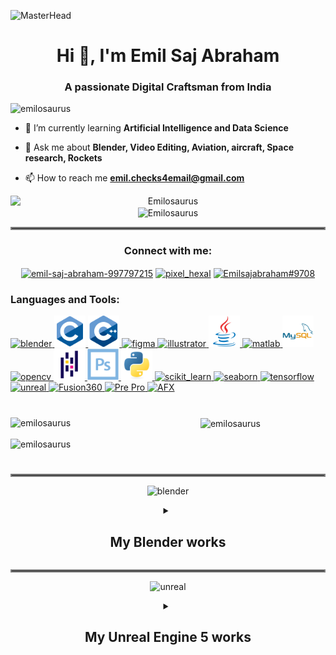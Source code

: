 ![MasterHead](https://user-images.githubusercontent.com/58959408/232639433-cb0aea21-66f0-4508-a771-85e2089c5a87.gif)
<h1 align="center">Hi 👋, I'm Emil Saj Abraham</h1>
<h3 align="center">A passionate Digital Craftsman from India</h3>


<p align="left"> <img src="https://komarev.com/ghpvc/?username=emilosaurus&label=Profile%20views&color=0e75b6&style=flat" alt="emilosaurus" /> </p>

 <!-- - 🔭 I’m currently working on **Marks2csv converter** -->

- 🌱 I’m currently learning **Artificial Intelligence and Data Science**

- 💬 Ask me about **Blender, Video Editing, Aviation, aircraft, Space research, Rockets**

- 📫 How to reach me **emil.checks4email@gmail.com**
<p align="center"> 
<img align="left" alt="Emilosaurus" width="585" src="https://storage.googleapis.com/gweb-uniblog-publish-prod/original_images/Dino_non-birthday_version.gif">
<img align="center" alt="Emilosaurus" width="250" src="https://cdn.dribbble.com/users/22930/screenshots/3203831/gamer.gif">
</p>
<hr style="border:2px solid gray">
<h3 align="center">Connect with me:</h3>
<p align="center">
<a href="https://linkedin.com/in/emil-saj-abraham-997797215" target="blank"><img align="center" src="https://raw.githubusercontent.com/rahuldkjain/github-profile-readme-generator/master/src/images/icons/Social/linked-in-alt.svg" alt="emil-saj-abraham-997797215" height="30" width="40" /></a>
<a href="https://instagram.com/pixel_hexal" target="blank"><img align="center" src="https://raw.githubusercontent.com/rahuldkjain/github-profile-readme-generator/master/src/images/icons/Social/instagram.svg" alt="pixel_hexal" height="30" width="40" /></a>
<a href="https://discord.gg/Emilsajabraham#9708" target="blank"><img align="center" src="https://raw.githubusercontent.com/rahuldkjain/github-profile-readme-generator/master/src/images/icons/Social/discord.svg" alt="Emilsajabraham#9708" height="30" width="40" /></a>
</p>

<h3 align="left">Languages and Tools:</h3>
<p align="left">
  <a href="https://www.blender.org/" target="_blank" rel="noreferrer">
    <img src="https://download.blender.org/branding/community/blender_community_badge_white.svg" alt="blender" width="50" height="50"/>
  </a>
  <a href="https://www.cprogramming.com/" target="_blank" rel="noreferrer">
    <img src="https://raw.githubusercontent.com/devicons/devicon/master/icons/c/c-original.svg" alt="c" width="50" height="50"/>
  </a>
  <a href="https://www.w3schools.com/cpp/" target="_blank" rel="noreferrer">
    <img src="https://raw.githubusercontent.com/devicons/devicon/master/icons/cplusplus/cplusplus-original.svg" alt="cplusplus" width="50" height="50"/>
  </a>
  <a href="https://www.figma.com/" target="_blank" rel="noreferrer">
    <img src="https://www.vectorlogo.zone/logos/figma/figma-icon.svg" alt="figma" width="50" height="50"/>
  </a>
  <a href="https://www.adobe.com/in/products/illustrator.html" target="_blank" rel="noreferrer">
    <img src="https://www.vectorlogo.zone/logos/adobe_illustrator/adobe_illustrator-icon.svg" alt="illustrator" width="50" height="50"/>
  </a>
  <a href="https://www.java.com" target="_blank" rel="noreferrer">
    <img src="https://raw.githubusercontent.com/devicons/devicon/master/icons/java/java-original.svg" alt="java" width="50" height="50"/>
  </a>
  <a href="https://www.mathworks.com/" target="_blank" rel="noreferrer">
    <img src="https://upload.wikimedia.org/wikipedia/commons/2/21/Matlab_Logo.png" alt="matlab" width="50" height="50"/>
  </a>
  <a href="https://www.mysql.com/" target="_blank" rel="noreferrer">
    <img src="https://raw.githubusercontent.com/devicons/devicon/master/icons/mysql/mysql-original-wordmark.svg" alt="mysql" width="50" height="50"/>
  </a>
  <a href="https://opencv.org/" target="_blank" rel="noreferrer">
    <img src="https://www.vectorlogo.zone/logos/opencv/opencv-icon.svg" alt="opencv" width="50" height="50"/>
  </a>
  <a href="https://pandas.pydata.org/" target="_blank" rel="noreferrer">
    <img src="https://raw.githubusercontent.com/devicons/devicon/2ae2a900d2f041da66e950e4d48052658d850630/icons/pandas/pandas-original.svg" alt="pandas" width="50" height="50"/>
  </a>
  <a href="https://www.photoshop.com/en" target="_blank" rel="noreferrer">
    <img src="https://raw.githubusercontent.com/devicons/devicon/master/icons/photoshop/photoshop-line.svg" alt="photoshop" width="50" height="50"/>
  </a>
  <a href="https://www.python.org" target="_blank" rel="noreferrer">
    <img src="https://raw.githubusercontent.com/devicons/devicon/master/icons/python/python-original.svg" alt="python" width="50" height="50"/>
 </a>
  <a href="https://scikit-learn.org/" target="_blank" rel="noreferrer">
    <img src="https://upload.wikimedia.org/wikipedia/commons/0/05/Scikit_learn_logo_small.svg" alt="scikit_learn" width="50" height="50"/>
  </a>
  <a href="https://seaborn.pydata.org/" target="_blank" rel="noreferrer">
    <img src="https://seaborn.pydata.org/_images/logo-mark-lightbg.svg" alt="seaborn" width="50" height="50"/>
  </a>
  <a href="https://www.tensorflow.org" target="_blank" rel="noreferrer">
    <img src="https://www.vectorlogo.zone/logos/tensorflow/tensorflow-icon.svg" alt="tensorflow" width="50" height="50"/>
  </a>
  <a href="https://unrealengine.com/" target="_blank" rel="noreferrer">
    <img src="https://raw.githubusercontent.com/kenangundogan/fontisto/036b7eca71aab1bef8e6a0518f7329f13ed62f6b/icons/svg/brand/unreal-engine.svg" alt="unreal" width="50" height="50"/>
  </a>
  <a href="https://www.autodesk.in/" target="_blank" rel="noreferrer">
    <img src="https://cdn.icon-icons.com/icons2/3053/PNG/512/autodesk_fusion_macos_bigsur_icon_190367.png" alt="Fusion360" width="50" height="50"/>
  </a> 
    <a href="https://www.adobe.com/in/products/premiere.html" target="_blank" rel="noreferrer">
    <img src="https://upload.wikimedia.org/wikipedia/commons/thumb/4/40/Adobe_Premiere_Pro_CC_icon.svg/1200px-Adobe_Premiere_Pro_CC_icon.svg.png" alt="Pre Pro" width="50" height="50"/>
  </a> 
   <a href="https://www.adobe.com/in/products/premiere.html" target="_blank" rel="noreferrer">
    <img src="https://upload.wikimedia.org/wikipedia/commons/thumb/c/cb/Adobe_After_Effects_CC_icon.svg/2101px-Adobe_After_Effects_CC_icon.svg.png" alt=" AFX" width="50" height="50"/>
  </a> 
</p>    

#    

<p><img align="left" width="300" src="https://github-readme-stats.vercel.app/api/top-langs?username=emilosaurus&show_icons=true&locale=en&layout=compact&theme=gruvbox" alt="emilosaurus" /></p>

<p>&nbsp;<img align="center" width="400" src="https://github-readme-stats.vercel.app/api?username=emilosaurus&show_icons=true&locale=en&theme=gruvbox" alt="emilosaurus" /></p>

<p><img align="center" width="400" src="https://github-readme-streak-stats.herokuapp.com/?user=emilosaurus&theme=gruvbox" alt="emilosaurus" /></p>

#    
    
<!-- **Surprize !! There's a  Snake**
![snake gif](https://github.com/Emilosaurus/Emilosaurus/blob/output/github-contribution-grid-snake.gif)-->

<hr style="border:2px solid gray">
<p align="center"> 
    <img src="https://download.blender.org/branding/community/blender_community_badge_white.svg" alt="blender" width="100" height="100"/>
   </p>
   
<details align="center"> 
  <summary>
<h2 align="center"> My Blender works</h2>
 </summary>
  
  <br>

<table align="center">
  <tr>
    <td valign="top">
      <div>
<img src="https://github.com/Emilosaurus/Emilosaurus/assets/78587473/dd367d88-f8c2-430e-a1b3-41ff4efc3dd5" alt="ezgif-1-46da791e9f" width="200"style="margin-right: 60px;">
   <p align="center">
    <a href="https://github.com/Emilosaurus/Blender-Projects/tree/main/Mercedes%20Benz" target="_blank" rel="noreferrer">
    <img src="https://cdn-icons-png.flaticon.com/512/5994/5994710.png" alt="java" width="50" height="50"/></a>
    </p>
  </div>
    </td>
    <td valign="top">
      <div>
<img src="https://github.com/Emilosaurus/Emilosaurus/assets/78587473/1e6438fb-9322-4c4b-a45a-774b89240a94" alt="ezgif-1-e6ed92ede4" width="200" height="350">
 <p align="center">
    <a href="https://github.com/Emilosaurus/Blender-Projects/tree/main/Sand%20dune" target="_blank" rel="noreferrer">
    <img src="https://cdn-icons-png.flaticon.com/512/5994/5994710.png" alt="java" width="50" height="50"/></a>
    </p>
  </div>
    </td>
    <td valign="top">
      <div>
<img src="https://github.com/Emilosaurus/Emilosaurus/assets/78587473/ca3f3a5d-5ddb-4f16-8e96-2ec2d8e2969b" alt="ezgif-1-6ec17727cc" width="200" height="350"> 
 <p align="center">
    <a href="https://github.com/Emilosaurus/Blender-Projects/tree/main/Grassland%20cottage" target="_blank" rel="noreferrer">
    <img src="https://cdn-icons-png.flaticon.com/512/5994/5994710.png" alt="java" width="50" height="50"/></a>
    </p>
  </div>
    </td>
  </tr>
</table>
<h5 align="center">Click Folder icon to view in repo</h5>
</details>
</p>



<hr style="border:2px solid gray">
<p align="center"> 
 <img src="https://raw.githubusercontent.com/kenangundogan/fontisto/036b7eca71aab1bef8e6a0518f7329f13ed62f6b/icons/svg/brand/unreal-engine.svg" alt="unreal" width="100" height="100"/>
  <details align="center"> 
  <summary>
<h2 align="center">My Unreal Engine 5 works</h2>
   </summary>
    
  <br>
    
<p align="center"> 
<img src="https://github.com/Emilosaurus/Emilosaurus/assets/78587473/44e3d291-e9ad-42e6-8d8e-765c59b58d21" alt="ezgif-1-9a9a759aae" width="200" height="350">  
  
<img src="https://github.com/Emilosaurus/Emilosaurus/assets/78587473/a0668c88-4ff7-41aa-876f-c19ea801620d" alt="ezgif-1-8bf639bf12" width="200" height="350"> 

<img src="https://github.com/Emilosaurus/Emilosaurus/assets/78587473/0ab919e2-60ae-4477-a199-37c1923172d6" alt="ezgif-1-c7d8e1c3ec" width="200" height="350"> 
  </details>
</p>
<p>

</p>


